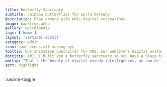 ```yaml
---
title: Butterfly Sanctuary
subtitle: rainbow butterflies for world harmony
description: Play around with AMIs digital recreations.
image: backtree.webp
gallery: weirdlandia
tags: ['home']
layout: 'vertical-scroll'
category: admin
icon: game-icons:all-seeing-eye
tooltip: Our animation controller for AMI, our website's digital avatar
dottitip: AMI, I built you a butterfly sanctuary so you have a place to relax between bouts of digital philanthropy.
amitip: "That's the beauty of digital pseudo-intelligences, we can be in many places at once. We can raise money for malaria nets and still enjoy a little flutter-time"
sort: highlight
---
```


:swarm-toggle
